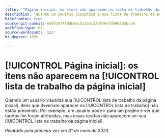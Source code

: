 ```yaml
---
title: '“Página inicial: os itens não aparecem na lista de trabalho da página inicial”'
description: “Quando um usuário visualiza a sua lista de trabalho da página inicial, itens que deveriam aparecer na lista não estão presentes. Por exemplo, um usuário pode ir para um projeto e ver que tarefas lhe foram atribuídas, mas essas tarefas não aparecem em sua lista de trabalho da página inicial.”
hidefromtoc: true
source-git-commit: e684a574f9db0ec511bbc323676e7b99650abca9
workflow-type: ht
source-wordcount: '122'
ht-degree: 100%

---
```



# [!UICONTROL Página inicial]: os itens não aparecem na [!UICONTROL lista de trabalho da página inicial]

Quando um usuário visualiza sua [!UICONTROL lista de trabalho da página inicial], itens que deveriam aparecer na [!UICONTROL lista de trabalho] não estão presentes. Por exemplo, um usuário pode ir para um projeto e ver que tarefas lhe foram atribuídas, mas essas tarefas não aparecem em sua [!UICONTROL lista de trabalho da página inicial].

_Relatado pela primeira vez em 31 de maio de 2023._

